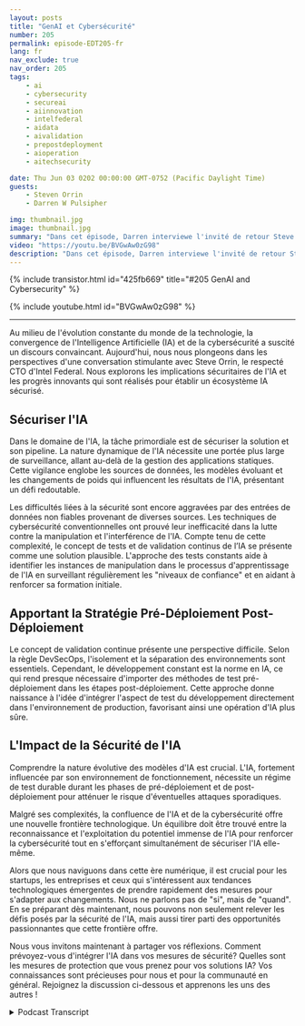 ```yaml
---
layout: posts
title: "GenAI et Cybersécurité"
number: 205
permalink: episode-EDT205-fr
lang: fr
nav_exclude: true
nav_order: 205
tags:
    - ai
    - cybersecurity
    - secureai
    - aiinnovation
    - intelfederal
    - aidata
    - aivalidation
    - prepostdeployment
    - aioperation
    - aitechsecurity

date: Thu Jun 03 0202 00:00:00 GMT-0752 (Pacific Daylight Time)
guests:
    - Steven Orrin
    - Darren W Pulsipher

img: thumbnail.jpg
image: thumbnail.jpg
summary: "Dans cet épisode, Darren interviewe l'invité de retour Steve Orrin, CTO d'Intel Federal, sur l'intersection de l'Intelligence Artificielle (IA) et de la cybersécurité. Exploiter le potentiel de l'IA pour renforcer la cybersécurité tout en assurant la sécurité de l'IA elle-même nécessite un équilibre qui exige une préparation précoce et des stratégies innovantes."
video: "https://youtu.be/BVGwAw0zG98"
description: "Dans cet épisode, Darren interviewe l'invité de retour Steve Orrin, CTO d'Intel Federal, sur l'intersection de l'Intelligence Artificielle (IA) et de la cybersécurité. Exploiter le potentiel de l'IA pour renforcer la cybersécurité tout en assurant la sécurité de l'IA elle-même nécessite un équilibre qui exige une préparation précoce et des stratégies innovantes."
---
```


<div>
{% include transistor.html id="425fb669" title="#205 GenAI and Cybersecurity" %}

{% include youtube.html id="BVGwAw0zG98" %}
</div>

---

Au milieu de l'évolution constante du monde de la technologie, la convergence de l'Intelligence Artificielle (IA) et de la cybersécurité a suscité un discours convaincant. Aujourd'hui, nous nous plongeons dans les perspectives d'une conversation stimulante avec Steve Orrin, le respecté CTO d'Intel Federal. Nous explorons les implications sécuritaires de l'IA et les progrès innovants qui sont réalisés pour établir un écosystème IA sécurisé.

## Sécuriser l'IA

Dans le domaine de l'IA, la tâche primordiale est de sécuriser la solution et son pipeline. La nature dynamique de l'IA nécessite une portée plus large de surveillance, allant au-delà de la gestion des applications statiques. Cette vigilance englobe les sources de données, les modèles évoluant et les changements de poids qui influencent les résultats de l'IA, présentant un défi redoutable.

Les difficultés liées à la sécurité sont encore aggravées par des entrées de données non fiables provenant de diverses sources. Les techniques de cybersécurité conventionnelles ont prouvé leur inefficacité dans la lutte contre la manipulation et l'interférence de l'IA. Compte tenu de cette complexité, le concept de tests et de validation continus de l’IA se présente comme une solution plausible. L'approche des tests constants aide à identifier les instances de manipulation dans le processus d'apprentissage de l'IA en surveillant régulièrement les "niveaux de confiance" et en aidant à renforcer sa formation initiale.

## Apportant la Stratégie Pré-Déploiement Post-Déploiement

Le concept de validation continue présente une perspective difficile. Selon la règle DevSecOps, l'isolement et la séparation des environnements sont essentiels. Cependant, le développement constant est la norme en IA, ce qui rend presque nécessaire d'importer des méthodes de test pré-déploiement dans les étapes post-déploiement. Cette approche donne naissance à l'idée d'intégrer l'aspect de test du développement directement dans l'environnement de production, favorisant ainsi une opération d'IA plus sûre.

## L'Impact de la Sécurité de l'IA

Comprendre la nature évolutive des modèles d'IA est crucial. L'IA, fortement influencée par son environnement de fonctionnement, nécessite un régime de test durable durant les phases de pré-déploiement et de post-déploiement pour atténuer le risque d'éventuelles attaques sporadiques.

Malgré ses complexités, la confluence de l'IA et de la cybersécurité offre une nouvelle frontière technologique. Un équilibre doit être trouvé entre la reconnaissance et l'exploitation du potentiel immense de l'IA pour renforcer la cybersécurité tout en s'efforçant simultanément de sécuriser l'IA elle-même.

Alors que nous naviguons dans cette ère numérique, il est crucial pour les startups, les entreprises et ceux qui s'intéressent aux tendances technologiques émergentes de prendre rapidement des mesures pour s'adapter aux changements. Nous ne parlons pas de "si", mais de "quand". En se préparant dès maintenant, nous pouvons non seulement relever les défis posés par la sécurité de l'IA, mais aussi tirer parti des opportunités passionnantes que cette frontière offre.

Nous vous invitons maintenant à partager vos réflexions. Comment prévoyez-vous d'intégrer l'IA dans vos mesures de sécurité? Quelles sont les mesures de protection que vous prenez pour vos solutions IA? Vos connaissances sont précieuses pour nous et pour la communauté en général. Rejoignez la discussion ci-dessous et apprenons les uns des autres !



<details>
<summary> Podcast Transcript </summary>

<p></p>

</details>
